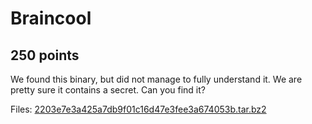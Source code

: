 # Braincool
## 250 points

We found this binary, but did not manage to fully understand it. We are pretty sure it contains a secret. Can you find it?



Files:
[2203e7e3a425a7db9f01c16d47e3fee3a674053b.tar.bz2](./files/2203e7e3a425a7db9f01c16d47e3fee3a674053b.tar.bz2)
